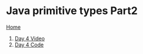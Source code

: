 # Java primitive types Part2

[Home](../../README.md)

1. <a href="https://www.youtube.com/watch?v=qF6svekP2t8" target="_blank" rel="noopener noreferrer">Day 4 Video</a>
1. <a href="https://github.com/VKRISHNANB/javabasiclessons/tree/main/javabasiclessons/src/com/lessons/day4" target="_blank" rel="noopener noreferrer">Day 4 Code</a>